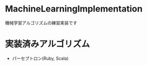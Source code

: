 MachineLearningImplementation
=============================

機械学習アルゴリズムの練習実装です

# 実装済みアルゴリズム

* パーセプトロン(Ruby, Scala)
